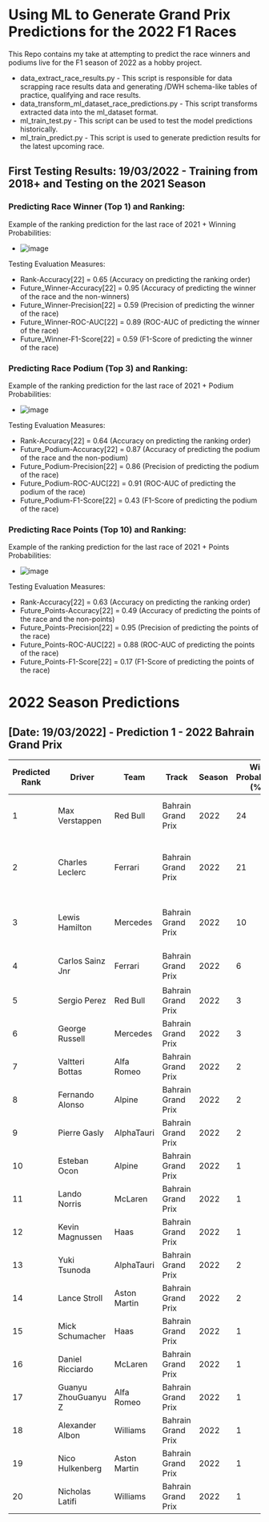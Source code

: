 # Using ML to Generate Grand Prix Predictions for the 2022 F1 Races

This Repo contains my take at attempting to predict the race winners and podiums live for the F1 season of 2022 as a hobby project. 
* data_extract_race_results.py - This script is responsible for data scrapping race results data and generating /DWH schema-like tables of practice, qualifying and race results.
* data_transform_ml_dataset_race_predictions.py - This script transforms extracted data into the ml_dataset format.
* ml_train_test.py - This script can be used to test the model predictions historically.
* ml_train_predict.py - This script is used to generate prediction results for the latest upcoming race.

## First Testing Results: 19/03/2022 - Training from 2018+ and Testing on the 2021 Season
### Predicting Race Winner (Top 1) and Ranking:

Example of the ranking prediction for the last race of 2021 + Winning Probabilities:
* ![image](https://user-images.githubusercontent.com/58941036/159131658-dc27a5db-8679-4417-8f7b-a5676a031fbe.png)

Testing Evaluation Measures:
* Rank-Accuracy[22] = 0.65 (Accuracy on predicting the ranking order)
* Future_Winner-Accuracy[22] = 0.95 (Accuracy of predicting the winner of the race and the non-winners)
* Future_Winner-Precision[22] = 0.59 (Precision of predicting the winner of the race)
* Future_Winner-ROC-AUC[22] = 0.89 (ROC-AUC of predicting the winner of the race)
* Future_Winner-F1-Score[22] = 0.59 (F1-Score of predicting the winner of the race)

### Predicting Race Podium (Top 3) and Ranking:

Example of the ranking prediction for the last race of 2021 + Podium Probabilities:
* ![image](https://user-images.githubusercontent.com/58941036/159131798-3320685d-7fee-443d-8748-f91a9ad1dfdc.png)

Testing Evaluation Measures:
* Rank-Accuracy[22] = 0.64 (Accuracy on predicting the ranking order)
* Future_Podium-Accuracy[22] = 0.87 (Accuracy of predicting the podium of the race and the non-podium)
* Future_Podium-Precision[22] = 0.86 (Precision of predicting the podium of the race)
* Future_Podium-ROC-AUC[22] = 0.91 (ROC-AUC of predicting the podium of the race)
* Future_Podium-F1-Score[22] = 0.43 (F1-Score of predicting the podium of the race)

### Predicting Race Points (Top 10) and Ranking:

Example of the ranking prediction for the last race of 2021 + Points Probabilities:
* ![image](https://user-images.githubusercontent.com/58941036/159131920-28dd9852-21fb-45aa-a9dc-f0feff3c1da5.png)

Testing Evaluation Measures:
* Rank-Accuracy[22] = 0.63 (Accuracy on predicting the ranking order)
* Future_Points-Accuracy[22] = 0.49 (Accuracy of predicting the points of the race and the non-points)
* Future_Points-Precision[22] = 0.95 (Precision of predicting the points of the race)
* Future_Points-ROC-AUC[22] = 0.88 (ROC-AUC of predicting the points of the race)
* Future_Points-F1-Score[22] = 0.17 (F1-Score of predicting the points of the race)

# 2022 Season Predictions
## [Date: 19/03/2022] - Prediction 1 - 2022 Bahrain Grand Prix

Predicted Rank | Driver |  Team | Track | Season | Win Probability (%) | Podium Probability (%) | Points Probability (%) | Final Score (0-1) | Actual Rank | Prediction Result 
 --- | --- | --- | --- | --- | --- | --- | --- | --- | --- | --- | 
1 | Max Verstappen | Red Bull | Bahrain Grand Prix | 2022 | 24 | 23 | 81 | 0.0209 | - | Ranking: ❌ Podium: ❌ Winner: ❌
2 | Charles Leclerc | Ferrari | Bahrain Grand Prix | 2022 | 21 | 25 | 79 | 0.0192 | 1 | Ranking: ✔️ Podium: ✔️ Winner: ❌
3 | Lewis Hamilton | Mercedes | Bahrain Grand Prix | 2022 | 10 | 16 | 78 | 0.006 | 3 | Ranking: ✔️🎯 Podium: ✔️
4 | Carlos Sainz Jnr | Ferrari | Bahrain Grand Prix | 2022 | 6 | 23 | 80 | 0.0052 | 2 | Ranking: ✔️ Podium: ❌
5 | Sergio Perez | Red Bull | Bahrain Grand Prix | 2022 | 3 | 16 | 76 | 0.002 | - | Ranking: ❌
6 | George Russell | Mercedes | Bahrain Grand Prix | 2022 | 3 | 14 | 67 | 0.0014 | 4 | Ranking: ✔️
7 | Valtteri Bottas | Alfa Romeo | Bahrain Grand Prix | 2022 | 2 | 13 | 64 | 0.0011 | 6 | Ranking: ✔️
8 | Fernando Alonso | Alpine | Bahrain Grand Prix | 2022 | 2 | 13 | 68 | 0.001 | 9 | Ranking: ❌
9 | Pierre Gasly | AlphaTauri | Bahrain Grand Prix | 2022 | 2 | 13 | 63 | 0.0008 | - | Ranking: ❌
10 | Esteban Ocon | Alpine | Bahrain Grand Prix | 2022 | 1 | 12 | 69 | 0.0008 | 7 | Ranking: ✔️
11 | Lando Norris | McLaren | Bahrain Grand Prix | 2022 | 1 | 12 | 60 | 0.0006 | 15 | Ranking: ❌
12 | Kevin Magnussen | Haas | Bahrain Grand Prix | 2022 | 1 | 13 | 51 | 0.0006 | 5 | Ranking: ✔️
13 | Yuki Tsunoda | AlphaTauri | Bahrain Grand Prix | 2022 | 2 | 13 | 26 | 0.0004 | 8 | Ranking: ✔️
14 | Lance Stroll | Aston Martin | Bahrain Grand Prix | 2022 | 2 | 12 | 26 | 0.0003 | 12 | Ranking: ✔️
15 | Mick Schumacher | Haas | Bahrain Grand Prix | 2022 | 1 | 12 | 27 | 0.0003 | 11 | Ranking: ✔️
16 | Daniel Ricciardo | McLaren | Bahrain Grand Prix | 2022 | 1 | 12 | 20 | 0.0002 | 14 | Ranking: ✔️
17 | Guanyu ZhouGuanyu Z | Alfa Romeo | Bahrain Grand Prix | 2022 | 1 | 12 | 16 | 0.0002 | 10 | Ranking: ✔️
18 | Alexander Albon | Williams | Bahrain Grand Prix | 2022 | 1 | 12 | 15 | 0.0002 | 13 | Ranking: ✔️
19 | Nico Hulkenberg | Aston Martin | Bahrain Grand Prix | 2022 | 1 | 12 | 15 | 0.0002 | 17 | Ranking: ✔️
20 | Nicholas Latifi | Williams | Bahrain Grand Prix | 2022 | 1 | 12 | 7 | 0.0001 | 16 | Ranking: ✔️
